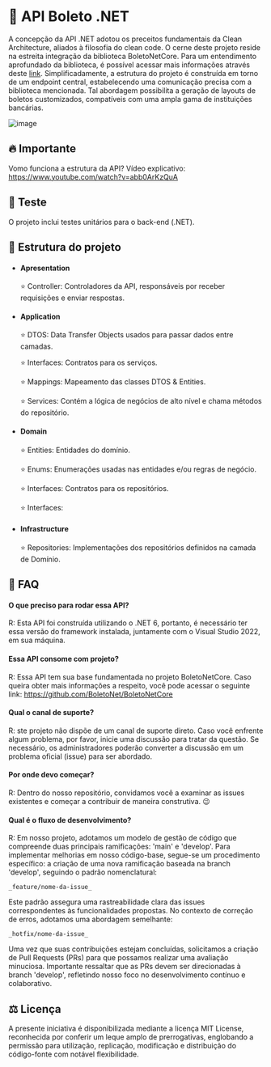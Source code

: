 
# 💸 API Boleto .NET

A concepção da API .NET adotou os preceitos fundamentais da Clean Architecture, aliados à filosofia do clean code.
O cerne deste projeto reside na estreita integração da biblioteca BoletoNetCore. Para um entendimento aprofundado da biblioteca, é possível acessar mais informações através deste [link](https://github.com/BoletoNet/BoletoNetCore). Simplificadamente, a estrutura do projeto é construída em torno de um endpoint central, estabelecendo uma comunicação precisa com a biblioteca mencionada. Tal abordagem possibilita a geração de layouts de boletos customizados, compatíveis com uma ampla gama de instituições bancárias.

![image](https://github.com/POS-NET/BoletoAPI/assets/99252640/7c9e722c-5620-4220-a646-070bd8f96f21)

## 🔥 Importante

Vomo funciona a estrutura da API? Vídeo explicativo: https://www.youtube.com/watch?v=abb0ArKzQuA

## 🧪 Teste

O projeto inclui testes unitários para o back-end (.NET).


## 📁 Estrutura do projeto
- #### Apresentation  

  ⭐ Controller: Controladores da API, responsáveis por receber requisições e enviar respostas.

- #### Application

  ⭐ DTOS: Data Transfer Objects usados para passar dados entre camadas.
  
  ⭐ Interfaces: Contratos para os serviços.
         
  ⭐ Mappings: Mapeamento das classes DTOS & Entities.
   
  ⭐ Services: Contém a lógica de negócios de alto nível e chama métodos do repositório.

- #### Domain
   ⭐ Entities: Entidades do domínio.
     
   ⭐ Enums: Enumerações usadas nas entidades e/ou regras de negócio.

   ⭐ Interfaces: Contratos para os repositórios.

   ⭐ Interfaces:

- #### Infrastructure
    ⭐ Repositories: Implementações dos repositórios definidos na camada de Domínio.

## 🤔 FAQ

#### O que preciso para rodar essa API?
R: Esta API foi construída utilizando o .NET 6, portanto, é necessário ter essa versão do framework instalada, juntamente com o Visual Studio 2022, em sua máquina.

#### Essa API consome com projeto?
R: Essa API tem sua base fundamentada no projeto BoletoNetCore. Caso queira obter mais informações a respeito, você pode acessar o seguinte link: https://github.com/BoletoNet/BoletoNetCore

#### Qual o canal de suporte?
R: ste projeto não dispõe de um canal de suporte direto. Caso você enfrente algum problema, por favor, inicie uma discussão para tratar da questão. Se necessário, os administradores poderão converter a discussão em um problema oficial (issue) para ser abordado.

#### Por onde devo começar?
R: Dentro do nosso repositório, convidamos você a examinar as issues existentes e começar a contribuir de maneira construtiva. 😉

#### Qual é o fluxo de desenvolvimento?
R: Em nosso projeto, adotamos um modelo de gestão de código que compreende duas principais ramificações: 'main' e 'develop'. Para implementar melhorias em nosso código-base, segue-se um procedimento específico: a criação de uma nova ramificação baseada na branch 'develop', seguindo o padrão nomenclatural:
```
_feature/nome-da-issue_
```

Este padrão assegura uma rastreabilidade clara das issues correspondentes às funcionalidades propostas. No contexto de correção de erros, adotamos uma abordagem semelhante:

```
_hotfix/nome-da-issue_
```

Uma vez que suas contribuições estejam concluídas, solicitamos a criação de Pull Requests (PRs) para que possamos realizar uma avaliação minuciosa. Importante ressaltar que as PRs devem ser direcionadas à branch 'develop', refletindo nosso foco no desenvolvimento contínuo e colaborativo.

## ⚖️ Licença

A presente iniciativa é disponibilizada mediante a licença MIT License, reconhecida por conferir um leque amplo de prerrogativas, englobando a permissão para utilização, replicação, modificação e distribuição do código-fonte com notável flexibilidade.

